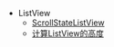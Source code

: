 * ListView
    * [ScrollStateListView](https://github.com/AndBird/MyNote/blob/master/android/view/ScrollStateListView.java)
    * [计算ListView的高度](https://github.com/AndBird/MyNote/blob/master/android/view/计算ListView的高度.md)

